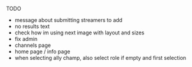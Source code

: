 TODO 
- message about submitting streamers to add
- no results text
- check how im using next image with layout and sizes
- fix admin
- channels page
- home page / info page
- when selecting ally champ, also select role if empty and first selection
